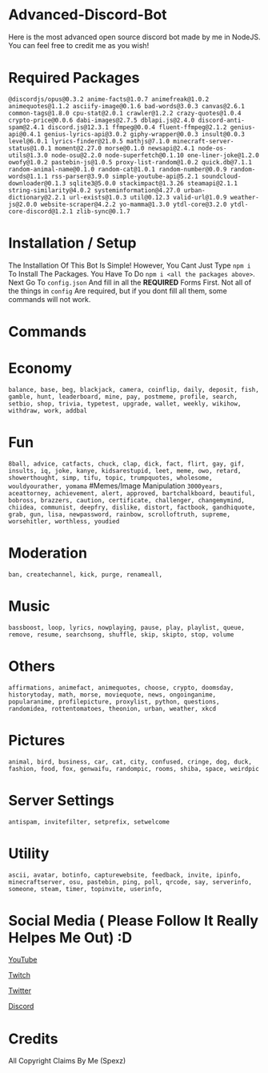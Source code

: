 # Advanced-Discord-Bot
Here is the most advanced open source discord bot made by me in NodeJS. You can feel free to credit me as you wish!

# Required Packages
```@discordjs/opus@0.3.2 anime-facts@1.0.7 animefreak@1.0.2 animequotes@1.1.2 asciify-image@0.1.6 bad-words@3.0.3 canvas@2.6.1 common-tags@1.8.0 cpu-stat@2.0.1 crawler@1.2.2 crazy-quotes@1.0.4 crypto-price@0.0.6 dabi-images@2.7.5 dblapi.js@2.4.0 discord-anti-spam@2.4.1 discord.js@12.3.1 ffmpeg@0.0.4 fluent-ffmpeg@2.1.2 genius-api@0.4.1 genius-lyrics-api@3.0.2 giphy-wrapper@0.0.3 insult@0.0.3 level@6.0.1 lyrics-finder@21.0.5 mathjs@7.1.0 minecraft-server-status@1.0.1 moment@2.27.0 morse@0.1.0 newsapi@2.4.1 node-os-utils@1.3.0 node-osu@2.2.0 node-superfetch@0.1.10 one-liner-joke@1.2.0 owofy@1.0.2 pastebin-js@1.0.5 proxy-list-random@1.0.2 quick.db@7.1.1 random-animal-name@0.1.0 random-cat@1.0.1 random-number@0.0.9 random-words@1.1.1 rss-parser@3.9.0 simple-youtube-api@5.2.1 soundcloud-downloader@0.1.3 sqlite3@5.0.0 stackimpact@1.3.26 steamapi@2.1.1 string-similarity@4.0.2 systeminformation@4.27.0 urban-dictionary@2.2.1 url-exists@1.0.3 util@0.12.3 valid-url@1.0.9 weather-js@2.0.0 website-scraper@4.2.2 yo-mamma@1.3.0 ytdl-core@3.2.0 ytdl-core-discord@1.2.1 zlib-sync@0.1.7```

# Installation / Setup
The Installation Of This Bot Is Simple! However, You Cant Just Type `npm i` To Install The Packages. You Have To Do `npm i <all the packages above>`. Next Go To `config.json` And fill in all the **REQUIRED** Forms First. Not all of the things in `config` Are required, but if you dont fill all them, some commands will not work.

# Commands
# Economy
```balance, base, beg, blackjack, camera, coinflip, daily, deposit, fish, gamble, hunt, leaderboard, mine, pay, postmeme, profile, search, setbio, shop, trivia, typetest, upgrade, wallet, weekly, wikihow, withdraw, work, addbal```
# Fun
```8ball, advice, catfacts, chuck, clap, dick, fact, flirt, gay, gif, insults, iq, joke, kanye, kidsarestupid, leet, meme, owo, retard, showerthought, simp, tifu, topic, trumpquotes, wholesome, wouldyourather, yomama```
#Memes/Image Manipulation
```3000years, aceattorney, achievement, alert, approved, bartchalkboard, beautiful, bobross, brazzers, caution, certificate, challenger, changemymind, chiidea, communist, deepfry, dislike, distort, factbook, gandhiquote, grab, gun, lisa, newpassword, rainbow, scrolloftruth, supreme, worsehitler, worthless, youdied```
# Moderation
```ban, createchannel, kick, purge, renameall,```
# Music
```bassboost, loop, lyrics, nowplaying, pause, play, playlist, queue, remove, resume, searchsong, shuffle, skip, skipto, stop, volume```
# Others
```affirmations, animefact, animequotes, choose, crypto, doomsday, historytoday, math, morse, moviequote, news, ongoinganime, popularanime, profilepicture, proxylist, python, questions, randomidea, rottentomatoes, theonion, urban, weather, xkcd```
# Pictures
```animal, bird, business, car, cat, city, confused, cringe, dog, duck, fashion, food, fox, genwaifu, randompic, rooms, shiba, space, weirdpic```
# Server Settings
```antispam, invitefilter, setprefix, setwelcome```
# Utility
```ascii, avatar, botinfo, capturewebsite, feedback, invite, ipinfo, minecraftserver, osu, pastebin, ping, poll, qrcode, say, serverinfo, someone, steam, timer, topinvite, userinfo,```

# Social Media ( Please Follow It Really Helpes Me Out) :D

[YouTube](https://www.youtube.com/channel/UCQvfco7eH9RZ_zXeAaKNxRA?view_as=subscriber)

[Twitch](https://www.twitch.tv/spexzyoutube)

[Twitter](https://twitter.com/YTSpexz1)

[Discord](https://discord.gg/WBr5GSsujr)

# Credits
All Copyright Claims By Me (Spexz)
